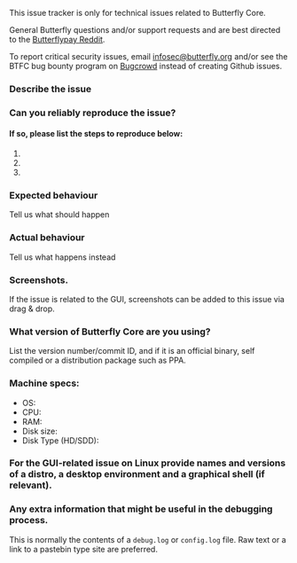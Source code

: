 <!--- Remove sections that do not apply -->

This issue tracker is only for technical issues related to Butterfly Core.

General Butterfly questions and/or support requests and are best directed to the [Butterflypay Reddit](https://www.reddit.com/r/butterflypay/).

To report critical security issues, email infosec@butterfly.org and/or see the BTFC bug bounty program on [Bugcrowd](https://bugcrowd.com/butterflydigitalcash) instead of creating Github issues.

### Describe the issue

### Can you reliably reproduce the issue?
#### If so, please list the steps to reproduce below:
1.
2.
3.

### Expected behaviour
Tell us what should happen

### Actual behaviour
Tell us what happens instead

### Screenshots.
If the issue is related to the GUI, screenshots can be added to this issue via drag & drop.

### What version of Butterfly Core are you using?
List the version number/commit ID, and if it is an official binary, self compiled or a distribution package such as PPA.

### Machine specs:
- OS:
- CPU:
- RAM:
- Disk size:
- Disk Type (HD/SDD):

### For the GUI-related issue on Linux provide names and versions of a distro, a desktop environment and a graphical shell (if relevant).

### Any extra information that might be useful in the debugging process.
This is normally the contents of a `debug.log` or `config.log` file. Raw text or a link to a pastebin type site are preferred.
